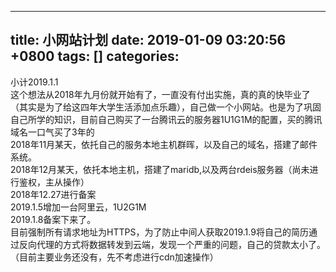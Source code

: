 
---
title: 小网站计划
date: 2019-01-09 03:20:56 +0800
tags: []
categories: 
---
小计2019.1.1<br />这个想法从2018年九月份就开始有了，一直没有付出实施，真的真的快毕业了（其实是为了给这四年大学生活添加点乐趣），自己做一个小网站。也是为了巩固自己所学的知识，目前自己购买了一台腾讯云的服务器1U1G1M的配置，买的腾讯域名一口气买了3年的<br />2018年11月某天，依托自己的服务本地主机群晖，以及自己的域名，搭建了邮件系统。<br />2018年12月某天，依托本地主机，搭建了maridb,以及两台rdeis服务器（尚未进行鉴权，主从操作）<br />2018年12.27进行备案<br />2019.1.5增加一台阿里云，1U2G1M<br />2019.1.8备案下来了。<br />目前强制所有请求地址为HTTPS，为了防止中间人获取2019.1.9将自己的简历通过反向代理的方式将数据转发到云端，发现一个严重的问题，自己的贷款太小了。（目前主要业务还没有，先不考虑进行cdn加速操作）

